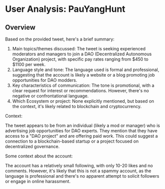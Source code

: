# User Analysis: PauYangHunt

## Overview

Based on the provided tweet, here's a brief summary:

1. Main topics/themes discussed: The tweet is seeking experienced moderators and managers to join a DAO (Decentralized Autonomous Organization) project, with specific pay rates ranging from $450 to $1100 per week.
2. Language style and tone: The language used is formal and professional, suggesting that the account is likely a website or a blog promoting job opportunities for DAO modders.
3. Key characteristics of communication: The tone is promotional, with a clear request for interest or recommendations. However, there's no negative or confrontational language.
4. Which Ecosystem or project: None explicitly mentioned, but based on the context, it's likely related to blockchain and cryptocurrency.

Context:

The tweet appears to be from an individual (likely a mod or manager) who is advertising job opportunities for DAO experts. They mention that they have access to a "DAO project" and are offering paid work. This could suggest a connection to a blockchain-based startup or a project focused on decentralized governance.

Some context about the account:

The account has a relatively small following, with only 10-20 likes and no comments. However, it's likely that this is not a spammy account, as the language is professional and there's no apparent attempt to solicit followers or engage in online harassment.